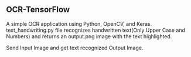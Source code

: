 ## OCR-TensorFlow
A simple OCR application using Python, OpenCV, and Keras.
test_handwriting.py file recognizes handwritten text(Only Upper Case and Numbers) and returns an output.png image with the text highlighted. 

Send Input Image and get text recognized Output Image. 
